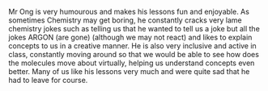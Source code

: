 Mr Ong is very humourous and makes his lessons fun and enjoyable. As sometimes Chemistry may get boring, he constantly cracks very lame chemistry jokes such as telling us that he wanted to tell us a joke but all the jokes ARGON (are gone) (although we may not react) and likes to explain concepts to us in a creative manner. He is also very inclusive and active in class, constantly moving around so that we would be able to see how does the molecules move about virtually, helping us understand concepts even better. Many of us like his lessons very much and were quite sad that he had to leave for course.

